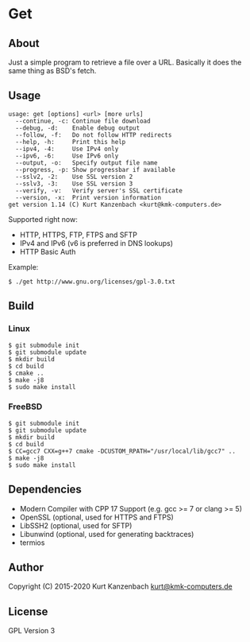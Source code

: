 # Get #

## About ##

Just a simple program to retrieve a file over a URL. Basically it does
the same thing as BSD's fetch.

## Usage ##

    usage: get [options] <url> [more urls]
      --continue, -c: Continue file download
      --debug, -d:    Enable debug output
      --follow, -f:   Do not follow HTTP redirects
      --help, -h:     Print this help
      --ipv4, -4:     Use IPv4 only
      --ipv6, -6:     Use IPv6 only
      --output, -o:   Specify output file name
      --progress, -p: Show progressbar if available
      --sslv2, -2:    Use SSL version 2
      --sslv3, -3:    Use SSL version 3
      --verify, -v:   Verify server's SSL certificate
      --version, -x:  Print version information
    get version 1.14 (C) Kurt Kanzenbach <kurt@kmk-computers.de>

Supported right now:

- HTTP, HTTPS, FTP, FTPS and SFTP
- IPv4 and IPv6 (v6 is preferred in DNS lookups)
- HTTP Basic Auth

Example:

    $ ./get http://www.gnu.org/licenses/gpl-3.0.txt

## Build ##

### Linux ###

    $ git submodule init
    $ git submodule update
    $ mkdir build
    $ cd build
    $ cmake ..
    $ make -j8
    $ sudo make install

### FreeBSD ###

    $ git submodule init
    $ git submodule update
    $ mkdir build
    $ cd build
    $ CC=gcc7 CXX=g++7 cmake -DCUSTOM_RPATH="/usr/local/lib/gcc7" ..
    $ make -j8
    $ sudo make install

## Dependencies ##

- Modern Compiler with CPP 17 Support (e.g. gcc >= 7 or clang >= 5)
- OpenSSL (optional, used for HTTPS and FTPS)
- LibSSH2 (optional, used for SFTP)
- Libunwind (optional, used for generating backtraces)
- termios

## Author ##

Copyright (C) 2015-2020 Kurt Kanzenbach <kurt@kmk-computers.de>

## License ##

GPL Version 3
